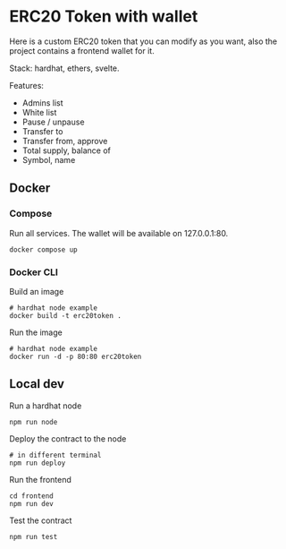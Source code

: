 # ERC20 Token with wallet
Here is a custom ERC20 token that you can modify as you want, 
also the project contains a frontend wallet for it.

Stack: hardhat, ethers, svelte.

Features:
- Admins list
- White list
- Pause / unpause
- Transfer to
- Transfer from, approve
- Total supply, balance of
- Symbol, name

## Docker

### Compose
Run all services. The wallet will be available on 127.0.0.1:80.
```
docker compose up
```

### Docker CLI
Build an image
```
# hardhat node example
docker build -t erc20token .
```

Run the image
```
# hardhat node example
docker run -d -p 80:80 erc20token
```

## Local dev
Run a hardhat node
```
npm run node
```

Deploy the contract to the node
```
# in different terminal
npm run deploy
```

Run the frontend
```
cd frontend
npm run dev
```

Test the contract
```
npm run test
```